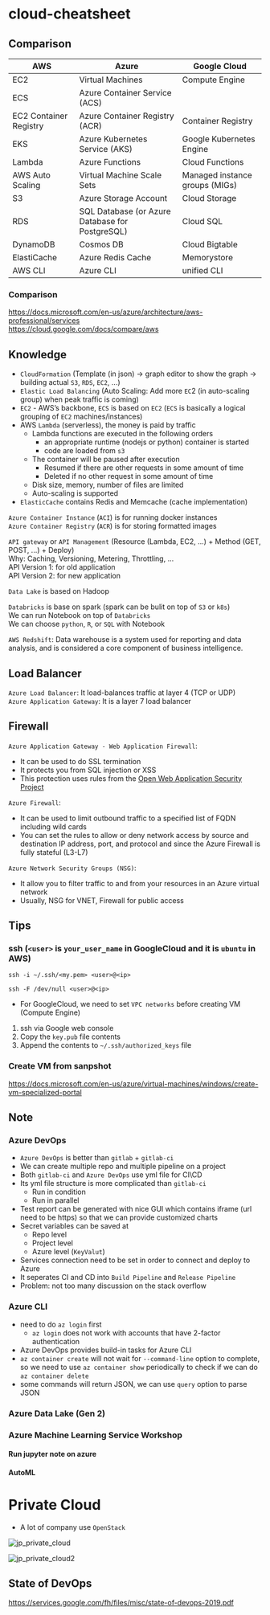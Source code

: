 # cloud-cheatsheet

## Comparison
| AWS | Azure | Google Cloud |
| --- | --- | --- |
| EC2 | Virtual Machines | Compute Engine |
| ECS | Azure Container Service (ACS) |  | 
| EC2 Container Registry | Azure Container Registry (ACR) | Container Registry | 
| EKS | Azure Kubernetes Service (AKS) | Google Kubernetes Engine | 
| Lambda | Azure Functions | Cloud Functions | 
| AWS Auto Scaling | Virtual Machine Scale Sets | Managed instance groups (MIGs) | 
| S3 | Azure Storage Account | Cloud Storage | 
| RDS | SQL Database (or Azure Database for PostgreSQL) | Cloud SQL |   
| DynamoDB | Cosmos DB | Cloud Bigtable | 
| ElastiCache | Azure Redis Cache | Memorystore | 
| AWS CLI | Azure CLI | unified CLI | 

### Comparison
https://docs.microsoft.com/en-us/azure/architecture/aws-professional/services  
https://cloud.google.com/docs/compare/aws  

## Knowledge
* `CloudFormation` (Template (in json) -> graph editor to show the graph -> building actual `S3`, `RDS`, `EC2`, ...)  
* `Elastic Load Balancing` (Auto Scaling: Add more `EC`2 (in auto-scaling group) when peak traffic is coming)  
* `EC2` - AWS’s backbone, `ECS` is based on `EC2` (`ECS` is basically a logical grouping of `EC2` machines/instances)   
* AWS `Lambda` (serverless), the money is paid by traffic 
  * Lambda functions are executed in the following orders
    * an appropriate runtime (nodejs or python) container is started 
    * code are loaded from `s3`
  * The container will be paused after execution
    * Resumed if there are other requests in some amount of time
    * Deleted if no other request in some amount of time
  * Disk size, memory, number of files are limited
  * Auto-scaling is supported 
* `ElasticCache` contains Redis and Memcache (cache implementation)  

`Azure Container Instance` (`ACI`) is for running docker instances  
`Azure Container Registry` (`ACR`) is for storing formatted images  

`API gateway` or `API Management` (Resource (Lambda, EC2, ...) + Method (GET, POST, ...) + Deploy)  
Why: Caching, Versioning, Metering, Throttling, ...  
API Version 1: for old application  
API Version 2: for new application  

`Data Lake` is based on Hadoop  

`Databricks` is base on spark (spark can be bulit on top of `S3` or `k8s`)  
We can run Notebook on top of `Databricks`  
We can choose `python`, `R`, or `SQL` with Notebook

`AWS Redshift`: Data warehouse is a system used for reporting and data analysis, and is considered a core component of business intelligence.  

## Load Balancer
`Azure Load Balancer`: It load-balances traffic at layer 4 (TCP or UDP)  
`Azure Application Gateway`: It is a layer 7 load balancer  

## Firewall
`Azure Application Gateway - Web Application Firewall`:  
* It can be used to do SSL termination
* It protects you from SQL injection or XSS 
* This protection uses rules from the [Open Web Application Security Project](https://owasp.org/www-project-top-ten/)   

`Azure Firewall`:   
* It can be used to limit outbound traffic to a specified list of FQDN including wild cards
* You can set the rules to allow or deny network access by source and destination IP address, port, and protocol and since the Azure Firewall is fully stateful (L3-L7)

`Azure Network Security Groups (NSG)`:  
* It allow you to filter traffic to and from your resources in an Azure virtual network  
* Usually, NSG for VNET, Firewall for public access

## Tips

### ssh (`<user>` is `your_user_name` in GoogleCloud and it is `ubuntu` in AWS)

```
ssh -i ~/.ssh/<my.pem> <user>@<ip>
```

```
ssh -F /dev/null <user>@<ip>
```

* For GoogleCloud, we need to set `VPC networks` before creating VM (Compute Engine)
1. ssh via Google web console
2. Copy the `key.pub` file contents
3. Append the contents to `~/.ssh/authorized_keys` file

### Create VM from sanpshot  
https://docs.microsoft.com/en-us/azure/virtual-machines/windows/create-vm-specialized-portal  

## Note

### Azure DevOps
* `Azure DevOps` is better than `gitlab` + `gitlab-ci`
* We can create multiple repo and multiple pipeline on a project
* Both `gitlab-ci` and `Azure DevOps` use yml file for CI\CD
* Its yml file structure is more complicated than `gitlab-ci`
  * Run in condition
  * Run in parallel
* Test report can be generated with nice GUI which contains iframe (url need to be https) so that we can provide customized charts
* Secret variables can be saved at
  * Repo level
  * Project level
  * Azure level (`KeyValut`)
* Services connection need to be set in order to connect and deploy to Azure
* It seperates CI and CD into `Build Pipeline` and `Release Pipeline`
* Problem: not too many discussion on the stack overflow

### Azure CLI
* need to do `az login` first
  * `az login` does not work with accounts that have 2-factor authentication
* Azure DevOps provides build-in tasks for Azure CLI
* `az container create` will not wait for `--command-line` option to complete, so we need to use `az container show` periodically to check if we can do `az container delete`
* some commands will return JSON, we can use `query` option to parse JSON

### Azure Data Lake (Gen 2)

### Azure Machine Learning Service Workshop

#### Run jupyter note on azure
#### AutoML

# Private Cloud
* A lot of company use `OpenStack`

![jp_private_cloud](https://image.itmedia.co.jp/ait/articles/1706/13/l_si_iaas-share-01.jpg)

![jp_private_cloud2](https://it.impressbm.co.jp/mwimgs/d/4/-/img_d45808afbf2230b1b2e9e1e5a779208385215.jpg)

## State of DevOps
https://services.google.com/fh/files/misc/state-of-devops-2019.pdf

